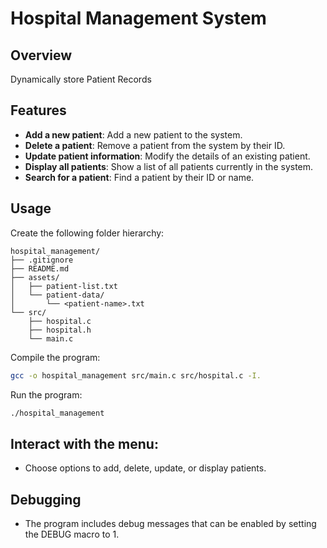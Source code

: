 # Hospital Management System

## Overview

Dynamically store Patient Records

## Features

- **Add a new patient**: Add a new patient to the system.
- **Delete a patient**: Remove a patient from the system by their ID.
- **Update patient information**: Modify the details of an existing patient.
- **Display all patients**: Show a list of all patients currently in the system.
- **Search for a patient**: Find a patient by their ID or name.

## Usage
Create the following folder hierarchy:

```
hospital_management/
├── .gitignore
├── README.md
├── assets/
│   ├── patient-list.txt
│   └── patient-data/
│       └── <patient-name>.txt
└── src/
    ├── hospital.c
    ├── hospital.h
    └── main.c
```

Compile the program:
```sh
gcc -o hospital_management src/main.c src/hospital.c -I.
```

Run the program:
```sh
./hospital_management
```

## Interact with the menu:
- Choose options to add, delete, update, or display patients.

## Debugging
- The program includes debug messages that can be enabled by setting the DEBUG macro to 1.
